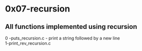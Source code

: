 # 0x07-recursion

## All functions implemented using recursion

0 -puts_recursion.c - print a string followed by a new line  
1-print_rev_recursion.c
